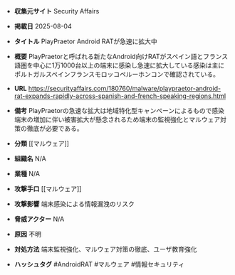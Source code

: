 - **収集元サイト**
Security Affairs

- **掲載日**
2025-08-04

- **タイトル**
PlayPraetor Android RATが急速に拡大中

- **概要**
PlayPraetorと呼ばれる新たなAndroid向けRATがスペイン語とフランス語圏を中心に1万1000台以上の端末に感染し急速に拡大している感染は主にポルトガルスペインフランスモロッコペルーホンコンで確認されている。

- **URL**
https://securityaffairs.com/180760/malware/playpraetor-android-rat-expands-rapidly-across-spanish-and-french-speaking-regions.html

- **備考**
PlayPraetorの急速な拡大は地域特化型キャンペーンによるもので感染端末の増加に伴い被害拡大が懸念されるため端末の監視強化とマルウェア対策の徹底が必要である。

- **分類**
[[マルウェア]]

- **組織名**
N/A

- **業種**
N/A

- **攻撃手口**
[[マルウェア]]

- **攻撃影響**
端末感染による情報漏洩のリスク

- **脅威アクター**
N/A

- **原因**
不明

- **対処方法**
端末監視強化、マルウェア対策の徹底、ユーザ教育強化

- **ハッシュタグ**
#AndroidRAT #マルウェア #情報セキュリティ

